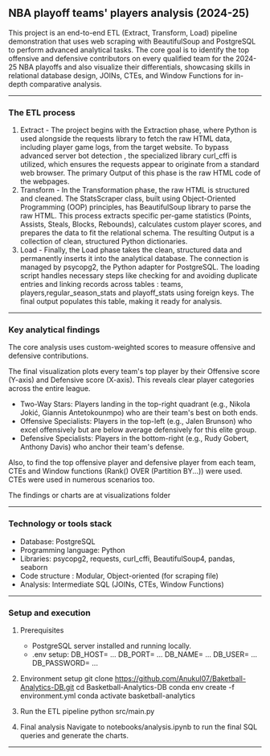 ## NBA playoff teams' players analysis (2024-25)

This project is an end-to-end ETL (Extract, Transform, Load) pipeline demonstration that uses web scraping with BeautifulSoup and PostgreSQL to perform advanced analytical tasks. The core goal is to identify the top offensive and defensive contributors on every qualified team for the 2024-25 NBA playoffs and also visualize their differentials, showcasing skills in relational database design, JOINs, CTEs, and Window Functions for in-depth comparative analysis.

---

### The ETL process

1. Extract - The project begins with the Extraction phase, where Python is used alongside the requests library to fetch the raw HTML data, including player game logs, from the target website. To bypass advanced server bot detection , the specialized library curl_cffi is utilized, which ensures the requests appear to originate from a standard web browser. The primary Output of this phase is the raw HTML code of the webpages.
2. Transform - In the Transformation phase, the raw HTML is structured and cleaned. The StatsScraper class, built using Object-Oriented Programming (OOP) principles, has BeautifulSoup library to parse the raw HTML. This process extracts specific per-game statistics (Points, Assists, Steals, Blocks, Rebounds), calculates custom player scores, and prepares the data to fit the relational schema. The resulting Output is a collection of clean, structured Python dictionaries.
3. Load - Finally, the Load phase takes the clean, structured data and permanently inserts it into the analytical database. The connection is managed by psycopg2, the Python adapter for PostgreSQL. The loading script handles necessary steps like checking for and avoiding duplicate entries and linking records across tables : teams, players,regular_season_stats and playoff_stats using foreign keys. The final output populates this table, making it ready for analysis.

---

### Key analytical findings

The core analysis uses custom-weighted scores to measure offensive and defensive contributions.

The final visualization plots every team's top player by their Offensive score (Y-axis) and Defensive score (X-axis). This reveals clear player categories across the entire league.

- Two-Way Stars: Players landing in the top-right quadrant (e.g., Nikola Jokić, Giannis Antetokounmpo) who are their team's best on both ends.
- Offensive Specialists: Players in the top-left (e.g., Jalen Brunson) who excel offensively but are below average defensively for this elite group.
- Defensive Specialists: Players in the bottom-right (e.g., Rudy Gobert, Anthony Davis) who anchor their team's defense.

Also, to find the top offensive player and defensive player from each team, CTEs and Window functions (Rank() OVER (Partition BY...)) were used. CTEs were used in numerous scenarios too.

The findings or charts are at visualizations folder

---

### Technology or tools stack

- Database: PostgreSQL
- Programming language: Python
- Libraries: psycopg2, requests, curl_cffi, BeautifulSoup4, pandas, seaborn
- Code structure : Modular, Object-oriented (for scraping file)
- Analysis: Intermediate SQL (JOINs, CTEs, Window Functions)

---

### Setup and execution

1. Prerequisites

   - PostgreSQL server installed and running locally.
   - .env setup: DB_HOST= ...
     DB_PORT= ...
     DB_NAME= ...
     DB_USER= ...
     DB_PASSWORD= ...

2. Environment setup
   git clone https://github.com/Anukul07/Baketball-Analytics-DB.git
   cd Basketball-Analytics-DB
   conda env create -f environment.yml
   conda activate basketball-analytics

3. Run the ETL pipeline
   python src/main.py

4. Final analysis
   Navigate to notebooks/analysis.ipynb to run the final SQL queries and generate the charts.

---
